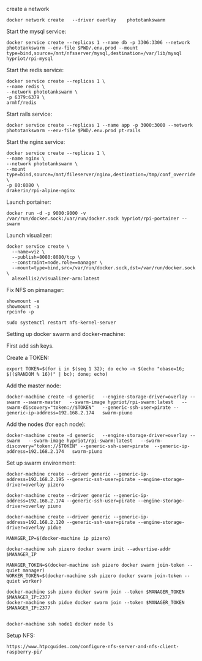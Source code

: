create a network
```
docker network create   --driver overlay    phototankswarm
```

Start the mysql service:
```
docker service create --replicas 1 --name db -p 3306:3306 --network phototankswarm --env-file $PWD/.env.prod --mount type=bind,source=/mnt/nfsserver/mysql,destination=/var/lib/mysql hypriot/rpi-mysql
```

Start the redis service:
```
docker service create --replicas 1 \
--name redis \
--network phototankswarm \
-p 6379:6379 \
armhf/redis
```

Start rails service:

```
docker service create --replicas 1 --name app -p 3000:3000 --network phototankswarm --env-file $PWD/.env.prod pt-rails
```

Start the nginx service:
```
docker service create --replicas 1 \
--name nginx \
--network phototankswarm \
--mount type=bind,source=/mnt/fileserver/nginx,destination=/tmp/conf_override \
-p 80:8080 \
drakerin/rpi-alpine-nginx
```

Launch portainer:

```
docker run -d -p 9000:9000 -v /var/run/docker.sock:/var/run/docker.sock hypriot/rpi-portainer --swarm
```

Launch visualizer:
```
docker service create \
  --name=viz \
  --publish=8080:8080/tcp \
  --constraint=node.role==manager \
  --mount=type=bind,src=/var/run/docker.sock,dst=/var/run/docker.sock \
  alexellis2/visualizer-arm:latest
```

Fix NFS on pimanager:

```
showmount -e
showmount -a
rpcinfo -p

sudo systemctl restart nfs-kernel-server
```


Setting up docker swarm and docker-machine:

First add ssh keys.

Create a TOKEN:

```
export TOKEN=$(for i in $(seq 1 32); do echo -n $(echo "obase=16; $(($RANDOM % 16))" | bc); done; echo)
```

Add the master node:

```
docker-machine create -d generic   --engine-storage-driver=overlay --swarm --swarm-master   --swarm-image hypriot/rpi-swarm:latest   --swarm-discovery="token://$TOKEN"   --generic-ssh-user=pirate --generic-ip-address=192.168.2.174   swarm-piuno
```

Add the nodes (for each node):

```
docker-machine create -d generic   --engine-storage-driver=overlay --swarm   --swarm-image hypriot/rpi-swarm:latest   --swarm-discovery="token://$TOKEN" --generic-ssh-user=pirate  --generic-ip-address=192.168.2.174   swarm-piuno
```


Set up swarm environment:

```
docker-machine create --driver generic --generic-ip-address=192.168.2.195 --generic-ssh-user=pirate --engine-storage-driver=overlay pizero

docker-machine create --driver generic --generic-ip-address=192.168.2.174 --generic-ssh-user=pirate --engine-storage-driver=overlay piuno

docker-machine create --driver generic --generic-ip-address=192.168.2.120 --generic-ssh-user=pirate --engine-storage-driver=overlay pidue

MANAGER_IP=$(docker-machine ip pizero)

docker-machine ssh pizero docker swarm init --advertise-addr $MANAGER_IP

MANAGER_TOKEN=$(docker-machine ssh pizero docker swarm join-token --quiet manager)
WORKER_TOKEN=$(docker-machine ssh pizero docker swarm join-token --quiet worker)

docker-machine ssh piuno docker swarm join --token $MANAGER_TOKEN $MANAGER_IP:2377
docker-machine ssh pidue docker swarm join --token $MANAGER_TOKEN $MANAGER_IP:2377


docker-machine ssh node1 docker node ls
```

Setup NFS:

```
https://www.htpcguides.com/configure-nfs-server-and-nfs-client-raspberry-pi/
```


